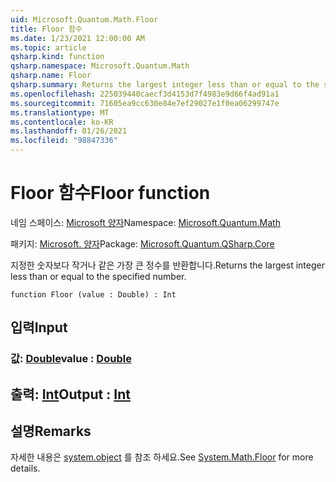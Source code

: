 ```yaml
---
uid: Microsoft.Quantum.Math.Floor
title: Floor 함수
ms.date: 1/23/2021 12:00:00 AM
ms.topic: article
qsharp.kind: function
qsharp.namespace: Microsoft.Quantum.Math
qsharp.name: Floor
qsharp.summary: Returns the largest integer less than or equal to the specified number.
ms.openlocfilehash: 225039440caecf3d4153d7f4983e9d66f4ad91a1
ms.sourcegitcommit: 71605ea9cc630e84e7ef29027e1f0ea06299747e
ms.translationtype: MT
ms.contentlocale: ko-KR
ms.lasthandoff: 01/26/2021
ms.locfileid: "98847336"
---
```

# <a name="floor-function"></a><span data-ttu-id="efaa7-102">Floor 함수</span><span class="sxs-lookup"><span data-stu-id="efaa7-102">Floor function</span></span>

<span data-ttu-id="efaa7-103">네임 스페이스: [Microsoft 양자](xref:Microsoft.Quantum.Math)</span><span class="sxs-lookup"><span data-stu-id="efaa7-103">Namespace: [Microsoft.Quantum.Math](xref:Microsoft.Quantum.Math)</span></span>

<span data-ttu-id="efaa7-104">패키지: [Microsoft. 양자](https://nuget.org/packages/Microsoft.Quantum.QSharp.Core)</span><span class="sxs-lookup"><span data-stu-id="efaa7-104">Package: [Microsoft.Quantum.QSharp.Core](https://nuget.org/packages/Microsoft.Quantum.QSharp.Core)</span></span>


<span data-ttu-id="efaa7-105">지정한 숫자보다 작거나 같은 가장 큰 정수를 반환합니다.</span><span class="sxs-lookup"><span data-stu-id="efaa7-105">Returns the largest integer less than or equal to the specified number.</span></span>

```qsharp
function Floor (value : Double) : Int
```


## <a name="input"></a><span data-ttu-id="efaa7-106">입력</span><span class="sxs-lookup"><span data-stu-id="efaa7-106">Input</span></span>

### <a name="value--double"></a><span data-ttu-id="efaa7-107">값: [Double](xref:microsoft.quantum.lang-ref.double)</span><span class="sxs-lookup"><span data-stu-id="efaa7-107">value : [Double](xref:microsoft.quantum.lang-ref.double)</span></span>





## <a name="output--int"></a><span data-ttu-id="efaa7-108">출력: [Int](xref:microsoft.quantum.lang-ref.int)</span><span class="sxs-lookup"><span data-stu-id="efaa7-108">Output : [Int](xref:microsoft.quantum.lang-ref.int)</span></span>



## <a name="remarks"></a><span data-ttu-id="efaa7-109">설명</span><span class="sxs-lookup"><span data-stu-id="efaa7-109">Remarks</span></span>

<span data-ttu-id="efaa7-110">자세한 내용은 [system.object](https://docs.microsoft.com/dotnet/api/system.math.floor) 를 참조 하세요.</span><span class="sxs-lookup"><span data-stu-id="efaa7-110">See [System.Math.Floor](https://docs.microsoft.com/dotnet/api/system.math.floor) for more details.</span></span>